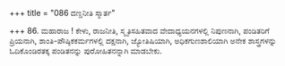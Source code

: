 +++
title = "086 ದಣ್ಡನೀತಿ ಸ್ಮಾರ್ತ"

+++
86. ಮಹಾರಾಜ ! ಕೇಳು, ರಾಜನೀತಿ, ಸ್ಮೃತಿಸಹಿತವಾದ ವೇದಾಧ್ಯಯನಗಳಲ್ಲಿ ನಿಪುಣನಾಗಿ, ಪಂಡಿತರಿಗೆ ಪ್ರಿಯನಾಗಿ, ಶಾಂತಿ-ಪೌಷ್ಠಿಕಕರ್ಮಗಳಲ್ಲಿ ದಕ್ಷನಾಗಿ, ಜ್ಯೋತಿಷಿಯಾಗಿ, ಅಧಿಕಗುಣಶಾಲಿಯಾಗಿ ಅನೇಕ ಶಾಸ್ತ್ರಗಳನ್ನು ಓದಿಕೊಂಡಿರತಕ್ಕ ಪಂಡಿತನನ್ನು ಪುರೋಹಿತನನ್ನಾಗಿ ಮಾಡಬೇಕು.